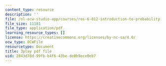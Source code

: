 ```yaml
---
content_type: resource
description: ''
file: /ol-ocw-studio-app/courses/res-6-012-introduction-to-probability-spring-2018/2843d78d99fbb4f643bede8b9ece0eb7_nQukfQgIIqw.pdf
file_size: 11181
file_type: application/pdf
learning_resource_types: []
license: https://creativecommons.org/licenses/by-nc-sa/4.0/
ocw_type: OCWFile
resourcetype: Document
title: 3play pdf file
uid: 2843d78d-99fb-b4f6-43be-de8b9ece0eb7
---
```

